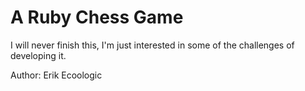 # A Ruby Chess Game

I will never finish this, I'm just interested in some of the challenges of developing it.

Author: Erik Ecoologic

